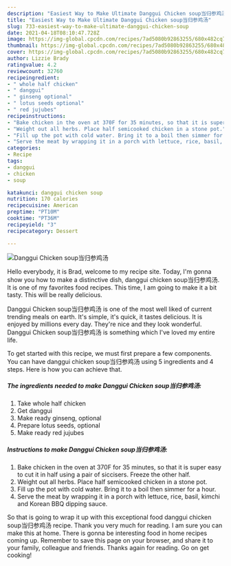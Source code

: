 ```yaml
---
description: "Easiest Way to Make Ultimate Danggui Chicken soup当归参鸡汤"
title: "Easiest Way to Make Ultimate Danggui Chicken soup当归参鸡汤"
slug: 733-easiest-way-to-make-ultimate-danggui-chicken-soup
date: 2021-04-18T08:10:47.728Z
image: https://img-global.cpcdn.com/recipes/7ad5080b92863255/680x482cq70/danggui-chicken-soup当归参鸡汤-recipe-main-photo.jpg
thumbnail: https://img-global.cpcdn.com/recipes/7ad5080b92863255/680x482cq70/danggui-chicken-soup当归参鸡汤-recipe-main-photo.jpg
cover: https://img-global.cpcdn.com/recipes/7ad5080b92863255/680x482cq70/danggui-chicken-soup当归参鸡汤-recipe-main-photo.jpg
author: Lizzie Brady
ratingvalue: 4.2
reviewcount: 32760
recipeingredient:
- " whole half chicken"
- " danggui"
- " ginseng optional"
- " lotus seeds optional"
- " red jujubes"
recipeinstructions:
- "Bake chicken in the oven at 370F for 35 minutes, so that it is super easy to cut it in half using a pair of siccisers. Freeze the other half."
- "Weight out all herbs. Place half semicooked chicken in a stone pot."
- "Fill up the pot with cold water. Bring it to a boil then simmer for a hour."
- "Serve the meat by wrapping it in a porch with lettuce, rice, basil, kimchi and Korean BBQ dipping sauce."
categories:
- Recipe
tags:
- danggui
- chicken
- soup

katakunci: danggui chicken soup 
nutrition: 170 calories
recipecuisine: American
preptime: "PT10M"
cooktime: "PT36M"
recipeyield: "3"
recipecategory: Dessert

---
```



![Danggui Chicken soup当归参鸡汤](https://img-global.cpcdn.com/recipes/7ad5080b92863255/680x482cq70/danggui-chicken-soup当归参鸡汤-recipe-main-photo.jpg)

Hello everybody, it is Brad, welcome to my recipe site. Today, I'm gonna show you how to make a distinctive dish, danggui chicken soup当归参鸡汤. It is one of my favorites food recipes. This time, I am going to make it a bit tasty. This will be really delicious.

Danggui Chicken soup当归参鸡汤 is one of the most well liked of current trending meals on earth. It's simple, it's quick, it tastes delicious. It is enjoyed by millions every day. They're nice and they look wonderful. Danggui Chicken soup当归参鸡汤 is something which I've loved my entire life.




To get started with this recipe, we must first prepare a few components. You can have danggui chicken soup当归参鸡汤 using 5 ingredients and 4 steps. Here is how you can achieve that.

<!--inarticleads1-->

##### The ingredients needed to make Danggui Chicken soup当归参鸡汤:

1. Take  whole half chicken
1. Get  danggui
1. Make ready  ginseng, optional
1. Prepare  lotus seeds, optional
1. Make ready  red jujubes




<!--inarticleads2-->

##### Instructions to make Danggui Chicken soup当归参鸡汤:

1. Bake chicken in the oven at 370F for 35 minutes, so that it is super easy to cut it in half using a pair of siccisers. Freeze the other half.
1. Weight out all herbs. Place half semicooked chicken in a stone pot.
1. Fill up the pot with cold water. Bring it to a boil then simmer for a hour.
1. Serve the meat by wrapping it in a porch with lettuce, rice, basil, kimchi and Korean BBQ dipping sauce.




So that is going to wrap it up with this exceptional food danggui chicken soup当归参鸡汤 recipe. Thank you very much for reading. I am sure you can make this at home. There is gonna be interesting food in home recipes coming up. Remember to save this page on your browser, and share it to your family, colleague and friends. Thanks again for reading. Go on get cooking!
